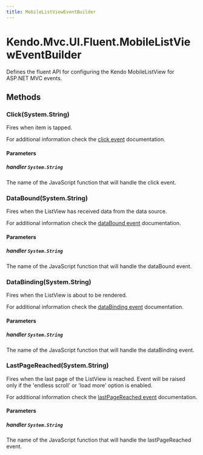 ```yaml
---
title: MobileListViewEventBuilder
---
```


# Kendo.Mvc.UI.Fluent.MobileListViewEventBuilder
Defines the fluent API for configuring the Kendo MobileListView for ASP.NET MVC events.




## Methods


### Click(System.String)
Fires when item is tapped.

For additional information check the [click event](/api/javascript/ui/mobilelistview#events-click) documentation.


#### Parameters

##### handler `System.String`
The name of the JavaScript function that will handle the click event.





### DataBound(System.String)
Fires when the ListView has received data from the data source.

For additional information check the [dataBound event](/api/javascript/ui/mobilelistview#events-dataBound) documentation.


#### Parameters

##### handler `System.String`
The name of the JavaScript function that will handle the dataBound event.





### DataBinding(System.String)
Fires when the ListView is about to be rendered.

For additional information check the [dataBinding event](/api/javascript/ui/mobilelistview#events-dataBinding) documentation.


#### Parameters

##### handler `System.String`
The name of the JavaScript function that will handle the dataBinding event.





### LastPageReached(System.String)
Fires when the last page of the ListView is reached. Event will be raised only if the 'endless scroll' or 'load more' option is enabled.

For additional information check the [lastPageReached event](/api/javascript/ui/mobilelistview#events-lastPageReached) documentation.


#### Parameters

##### handler `System.String`
The name of the JavaScript function that will handle the lastPageReached event.






